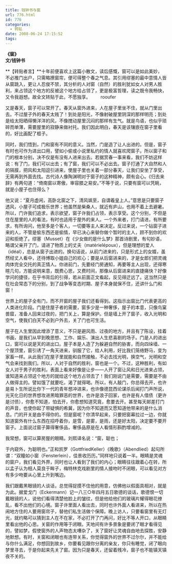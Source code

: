 ```yaml
---
title: 钱钟书与窗
url: 776.html
id: 776
categories:
  - 转贴
date: 2008-06-24 17:15:52
tags:
---
```


**《窗》  
文/钱钟书**

  
**【转贴者言】**十年前便喜欢上这篇小散文，读后感慨，窗可以是如此美妙，不必推门出户，只需略撩窗帘，便可得整个春之气息。其引用缪塞的最中意情人皆从窗跳入，更让人忍俊不禁，其分析的人对窗（自然）的胜利犹如女人对男人胜利，来占领这个地方的反被这个地方给占领了，更是极富哲理，读之既令我畅快，又令我遐想。故全文转贴于此，不愿独享。        rooufer  
  
又是春天，窗子可以常开了。春天从窗外进来，人在屋子里坐不住，就从门里出去。不过屋子外的春天太贱了！到处是阳光，不像射破屋里阴深的那样明亮；到处是给太阳晒得懒洋洋的风，不像搅动屋里沉闷的那样有生气。就是鸟语，也似乎琐碎而单薄，需要屋里的寂静来做衬托。我们因此明白，春天是该镶嵌在窗子里看的，好比画配了框子。  
  
同时，我们悟到，门和窗有不同的意义。当然，门是造了让人出进的。但是，窗子有时也可作为进出口用，譬如小偷或小说里私约的情人就喜欢爬窗子。所以窗子和门的根本分别，决不仅是有没有人进来出去。若据赏春一事来看，我们不妨这样说：有了门，我们可以出去；有了窗，我们可以不必出去。窗子打通了大自然和人的隔膜，把风和太阳逗引进来，使屋子里也关着一部分春天，让我们安坐了享受，无需再到外面去找。古代诗人像陶渊明对于窗子的这种精神，颇有会心。《归去来辞》有两句道：“倚南窗以寄傲，审容膝之易安。”不等于说，只要有窗可以凭眺，就是小屋子也住得么？  
  
他又说：“夏月虚闲，高卧北窗之下，清风飒至，自谓羲皇上人。”意思是只要窗子透风，小屋子可成极乐世界；他虽然是柴桑人，就近有庐山，也用不着上去避暑。所以，门许我们追求，表示欲望，窗子许我们占领，表示享受。这个分别，不但是住在屋里的人的看法，有时也适用于屋外的来人。一个外来者，打门请进，有所要求，有所询问，他至多是个客人，一切要等主人来决定。反过来说，一个钻窗子进来的人，不管是偷东西还是偷情，早已决心来替你做个暂时的主人，顾不到你的欢迎和拒绝了。缪塞（Musset）在《少女做的是什么梦》那首诗剧里，有句妙语，略谓父亲开了门，请进了物质上的丈夫（matérielépoux），但是理想的爱人（idéal），总是从窗子出进的。换句话说，从前门进来的，只是形式上的女婿，虽然经丈人看中，还待博取小姐自己的欢心；要是从后窗进来的，才是女郎们把灵魂肉体完全交托的真正情人。你进前门，先要经门房通知，再要等主人出现，还得寒暄几句，方能说明来意，既费心思，又费时间，那像从后窗进来的直捷痛快？好像学问的捷径，在乎书背后的引得，若从前面正文看起，反见得迂远了。这当然只是在社会常态下的分别，到了战争等变态时期、屋子本身就保不住，还讲什么门和窗！  
  
世界上的屋子全有门，而不开窗的屋子我们还看得到。这指示出窗比门代表更高的人类进化阶段。门是住屋子者的需要，窗多少是一种奢侈，屋子的本意，只像鸟窠兽窟，准备人回来过夜的，把门关上，算是保护。但是墙上开了窗子，收入光明和空气，使我们白天不必到户外去，关了门也可生活。  
  
屋子在人生里因此增添了意义，不只是避风雨、过夜的地方，并且有了陈设，挂着书画，是我们从早到晚思想、工作、娱乐、演出人生悲喜剧的场子。门是人的进出口，窗可以说是天的进出口。屋子本是人造了为躲避自然的胁害，而向四垛墙、一个屋顶里，窗引诱了一角天进来，驯服了它，给人利用，好比我们笼络野马，变为家畜一样。从此我们在屋子里就能和自然接触，不必去找光明，换空气，光明和空气会来找到我们。所以，人对于自然的胜利，窗也是一个。不过，这种胜利，有如女人对于男子的胜利，表面上看来好像是让步——人开了窗让风和日光进来占领，谁知道来占领这个地方的就给这个地方占领去了！我们刚说门是需要，需要是不由人做得主的。譬如饿了就要吃，渴了就得喝。所以，有人敲门，你总得去开，也许是易卜生所说比你下一代的青年想冲进来，也许像德昆西论谋杀后闻打门声所说，光天化日的世界想攻进黑暗罪恶的世界，也许是浪子回家，也许是有人借债（更许是讨债），你愈不知道，怕去开，你愈想知道究竟，愈要去开。甚至每天邮差打门的声音，也使你起了带疑惧的希冀，因为你不知道而又愿知道他带来的是什么消息。门的开关是由不得你的。但是窗呢？你清早起来，只要把窗幕拉过一边，你就知道窗外有什么东西在招呼着你，是雪，是雾，是雨，还是好太阳，决定要不要开窗子。上面说过窗子算得奢侈品，奢侈品原是在人看情形斟酌增减的。  
  
我常想，窗可以算房屋的眼睛。刘熙译名说：“窗，聪也；  
  
于内窥外，为聪明也。”正和凯罗（GottfriedKeller）《晚歌》（Abendlied）起句所谓：“双瞳如小窗（Fensterlein），佳景收历历。”同样地只说着一半。眼睛是灵魂的窗户，我们看见外界，同时也让人看到了我们的内心；眼睛往往跟着心在转，所以孟子认为相人莫良于眸子，梅特林克戏剧里的情人接吻时不闭眼，可以看见对方有多少吻要从心里上升到嘴边。  
  
我们跟戴黑眼镜的人谈话，总觉得捉摸不住他的用意，仿佛他以假面具相对，就是为此。据爱戈门（Eckermann）记一八三○年四月五日歌德的谈话，歌德恨一切戴眼镜的人，说他们看得清楚他脸上的皱纹，但是他给他们的玻璃片耀得眼花缭乱，看不出他们的心境。窗子许里面人看出去，同时也许外面人看进来，所以在热闹地方住的人要用窗帘子，替他们私生活做个保障。晚上访人，只要看窗里有无灯光，就约略可以猜到主人在不在家，不必打开了门再问，好比不等人开口，从眼睛里看出他的心思。关窗的作用等于闭眼。天地间有许多景象是要闭了眼才看得见的，譬如梦。假使窗外的人声物态太嘈杂了，关了窗好让灵魂自由地去探胜，安静地默想。有时，关窗和闭眼也有连带关系，你觉得窗外的世界不过尔尔，并不能给与你什么满足，你想回到故乡，你要看见跟你分离的亲友，你只有睡觉，闭了眼向梦里寻去，于是你起来先关了窗。因为只是春天，还留着残冷，窗子也不能镇天镇夜不关的。
